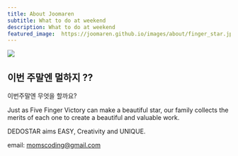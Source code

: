 ```yaml
---
title: About Joomaren
subtitle: What to do at weekend
description: What to do at weekend
featured_image:  https://joomaren.github.io/images/about/finger_star.jpg
---
```


![](/images/about/dedostar_wide.jpg)

## 이번 주말엔 멀하지 ??

이번주말엔 무엇을 할까요?


Just as Five Finger Victory can make a beautiful star, our family collects the merits of each one to create a beautiful and valuable work.

DEDOSTAR aims EASY, Creativity and UNIQUE.

email: momscoding@gmail.com

